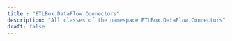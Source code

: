```yaml
---
title : "ETLBox.DataFlow.Connectors"
description: "All classes of the namespace ETLBox.DataFlow.Connectors"
draft: false
---
```

